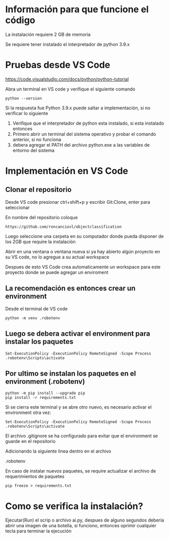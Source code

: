 # Información para que funcione el código 

La instalación requiere 2 GB de memoria

Se requiere tener instalado el interpretador de python 3.9.x

# Pruebas desde VS Code

https://code.visualstudio.com/docs/python/python-tutorial


Abra un terminal en VS code y verifique el siguiente comando

```shell script
python --version
```
Si la respuesta fue Python 3.9.x puede saltar a implementación, si no verificar lo siguiente

1. Verifique que el interpretador de python esta instalado, si esta instalado entonces
2. Primero abrir un terminal del sistema operativo y probar el comando anterior, si no funciona
3. debera agregar el PATH del archivo python.exe a las variables de entorno del sistema


# Implementación en VS Code

## Clonar el repositorio

Desde VS code presionar ctrl+shift+p y escribir Git:Clone, enter para seleccionar

En nombre del repositorio coloque

```shell script
https://github.com/roncanciovl/objectclassification
```
Luego seleccione una carpeta en su computador donde pueda disponer de los 2GB que require la instalación

Abrir en una ventana o ventana nueva si ya hay abierto algún proyecto en su VS code, no lo agregue a su actual workspace

Despues de esto VS Code crea automaticamente un workspace para este proyecto donde se puede agregar un enviroment 


## La recomendación es entonces crear un environment

Desde el terminal de VS code

```shell script
python -m venv .robotenv
```

## Luego se debera activar el environment para instalar los paquetes

```shell script
Set-ExecutionPolicy -ExecutionPolicy RemoteSigned -Scope Process
.robotenv\Scripts\activate
```
## Por ultimo se instalan los paquetes en el environment (.robotenv)

```shell script
python -m pip install --upgrade pip
pip install -r requirements.txt
```






Si se cierra este terminal y se abre otro nuevo, es necesario activar el environment otra vez:

```shell script
Set-ExecutionPolicy -ExecutionPolicy RemoteSigned -Scope Process
.robotenv\Scripts\activate
```



El archivo .gitignore se ha configurado para evitar que el environment se guarde en el repositorio

Adicionando la siguiente linea dentro en el archivo

.robotenv


En caso de instalar nuevos paquetes, se require actualizar el archivo de requerimientos de paquetes

```shell script
pip freeze > requirements.txt
```

# Como se verifica la instalación?

Ejecutar(Run) el scrip o archivo ai.py, despues de alguno segundos debería abrir una imagen de una botella, si funciono, entonces oprimir cualquier tecla para terminar la ejecución 
